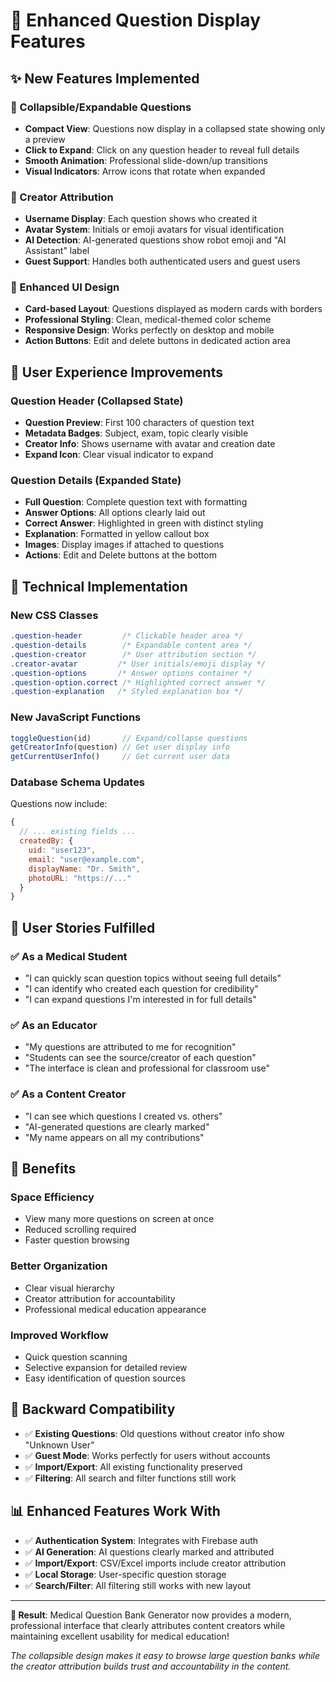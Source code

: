 # 🎯 Enhanced Question Display Features

## ✨ New Features Implemented

### 🔽 Collapsible/Expandable Questions
- **Compact View**: Questions now display in a collapsed state showing only a preview
- **Click to Expand**: Click on any question header to reveal full details
- **Smooth Animation**: Professional slide-down/up transitions
- **Visual Indicators**: Arrow icons that rotate when expanded

### 👤 Creator Attribution
- **Username Display**: Each question shows who created it
- **Avatar System**: Initials or emoji avatars for visual identification
- **AI Detection**: AI-generated questions show robot emoji and "AI Assistant" label
- **Guest Support**: Handles both authenticated users and guest users

### 🎨 Enhanced UI Design
- **Card-based Layout**: Questions displayed as modern cards with borders
- **Professional Styling**: Clean, medical-themed color scheme
- **Responsive Design**: Works perfectly on desktop and mobile
- **Action Buttons**: Edit and delete buttons in dedicated action area

## 📱 User Experience Improvements

### Question Header (Collapsed State)
- **Question Preview**: First 100 characters of question text
- **Metadata Badges**: Subject, exam, topic clearly visible
- **Creator Info**: Shows username with avatar and creation date
- **Expand Icon**: Clear visual indicator to expand

### Question Details (Expanded State)
- **Full Question**: Complete question text with formatting
- **Answer Options**: All options clearly laid out
- **Correct Answer**: Highlighted in green with distinct styling
- **Explanation**: Formatted in yellow callout box
- **Images**: Display images if attached to questions
- **Actions**: Edit and Delete buttons at the bottom

## 🔧 Technical Implementation

### New CSS Classes
```css
.question-header         /* Clickable header area */
.question-details        /* Expandable content area */
.question-creator        /* User attribution section */
.creator-avatar         /* User initials/emoji display */
.question-options       /* Answer options container */
.question-option.correct /* Highlighted correct answer */
.question-explanation   /* Styled explanation box */
```

### New JavaScript Functions
```javascript
toggleQuestion(id)       // Expand/collapse questions
getCreatorInfo(question) // Get user display info
getCurrentUserInfo()     // Get current user data
```

### Database Schema Updates
Questions now include:
```javascript
{
  // ... existing fields ...
  createdBy: {
    uid: "user123",
    email: "user@example.com", 
    displayName: "Dr. Smith",
    photoURL: "https://..."
  }
}
```

## 🎯 User Stories Fulfilled

### ✅ As a Medical Student
- "I can quickly scan question topics without seeing full details"
- "I can identify who created each question for credibility"
- "I can expand questions I'm interested in for full details"

### ✅ As an Educator  
- "My questions are attributed to me for recognition"
- "Students can see the source/creator of each question"
- "The interface is clean and professional for classroom use"

### ✅ As a Content Creator
- "I can see which questions I created vs. others"
- "AI-generated questions are clearly marked"
- "My name appears on all my contributions"

## 🚀 Benefits

### **Space Efficiency**
- View many more questions on screen at once
- Reduced scrolling required
- Faster question browsing

### **Better Organization**
- Clear visual hierarchy
- Creator attribution for accountability
- Professional medical education appearance

### **Improved Workflow**
- Quick question scanning
- Selective expansion for detailed review
- Easy identification of question sources

## 🔄 Backward Compatibility

- ✅ **Existing Questions**: Old questions without creator info show "Unknown User"
- ✅ **Guest Mode**: Works perfectly for users without accounts
- ✅ **Import/Export**: All existing functionality preserved
- ✅ **Filtering**: All search and filter functions still work

## 📊 Enhanced Features Work With

- ✅ **Authentication System**: Integrates with Firebase auth
- ✅ **AI Generation**: AI questions clearly marked and attributed
- ✅ **Import/Export**: CSV/Excel imports include creator attribution
- ✅ **Local Storage**: User-specific question storage
- ✅ **Search/Filter**: All filtering still works with new layout

---

**🎉 Result**: Medical Question Bank Generator now provides a modern, professional interface that clearly attributes content creators while maintaining excellent usability for medical education!

*The collapsible design makes it easy to browse large question banks while the creator attribution builds trust and accountability in the content.*